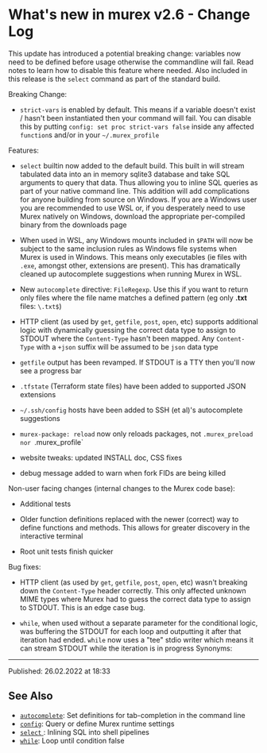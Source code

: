 # What's new in murex v2.6 - Change Log

This update has introduced a potential breaking change: variables now need to be defined before usage otherwise the commandline will fail. Read notes to learn how to disable this feature where needed. Also included in this release is the `select` command as part of the standard build.

Breaking Change:

- `strict-vars` is enabled by default. This means if a variable doesn't exist / hasn't been instantiated then your command will fail. You can disable this by putting `config: set proc strict-vars false` inside any affected `function`s and/or in your `~/.murex_profile`

Features:

- `select` builtin now added to the default build. This built in will stream tabulated data into an in memory sqlite3 database and take SQL arguments to query that data. Thus allowing you to inline SQL queries as part of your native command line. This addition will add complications for anyone building from source on Windows. If you are a Windows user you are recommended to use WSL or, if you desperately need to use Murex natively on Windows, download the appropriate per-compiled binary from the downloads page

- When used in WSL, any Windows mounts included in `$PATH` will now be subject to the same inclusion rules as Windows file systems when Murex is used in Windows. This means only executables (ie files with `.exe`, amongst other, extensions are present). This has dramatically cleaned up autocomplete suggestions when running Murex in WSL.

- New `autocomplete` directive: `FileRegexp`. Use this if you want to return only files where the file name matches a defined pattern (eg only **.txt** files: `\.txt$`)

- HTTP client (as used by `get`, `getfile`, `post`, `open`, etc) supports additional logic with dynamically guessing the correct data type to assign to STDOUT where the `Content-Type` hasn't been mapped. Any `Content-Type` with a `+json` suffix will be assumed to be `json` data type

- `getfile` output has been revamped. If STDOUT is a TTY then you'll now see a progress bar

- `.tfstate` (Terraform state files) have been added to supported JSON extensions

- `~/.ssh/config` hosts have been added to SSH (et al)'s autocomplete suggestions

- `murex-package: reload` now only reloads packages, not `.murex_preload nor `.murex_profile`

- website tweaks: updated INSTALL doc, CSS fixes

- debug message added to warn when fork FIDs are being killed

Non-user facing changes (internal changes to the Murex code base):

- Additional tests

- Older function definitions replaced with the newer (correct) way to define functions and methods. This allows for greater discovery in the interactive terminal

- Root unit tests finish quicker

Bug fixes:

- HTTP client (as used by `get`, `getfile`, `post`, `open`, etc) wasn't breaking down the `Content-Type` header correctly. This only affected unknown MIME types where Murex had to guess the correct data type to assign to STDOUT. This is an edge case bug.

- `while`, when used without a separate parameter for the conditional logic, was buffering the STDOUT for each loop and outputting it after that iteration had ended. `while` now uses a "tee" stdio writer which means it can stream STDOUT while the iteration is in progress Synonyms:

<hr>

Published: 26.02.2022 at 18:33

## See Also

- [`autocomplete`](/commands/autocomplete.md):
  Set definitions for tab-completion in the command line
- [`config`](/commands/config.md):
  Query or define Murex runtime settings
- [`select` ](/optional/select.md):
  Inlining SQL into shell pipelines
- [`while`](/commands/while.md):
  Loop until condition false
